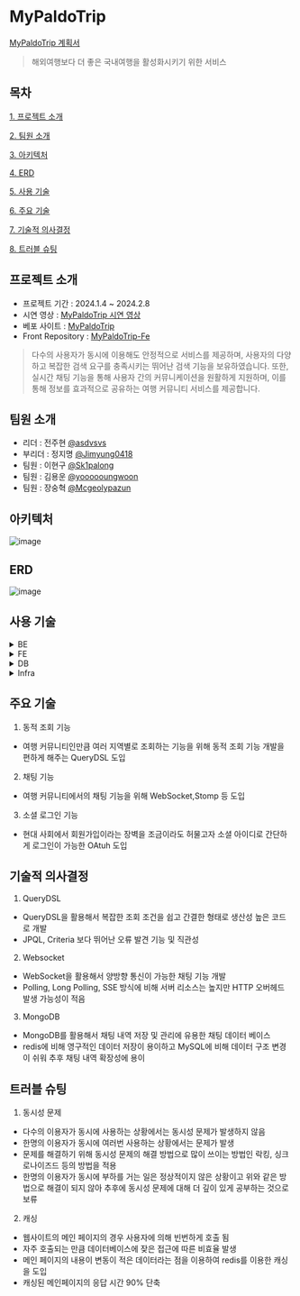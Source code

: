 # MyPaldoTrip
[MyPaldoTrip 계획서](https://teamsparta.notion.site/e53af96127f64955911960eb67482e95)
> 해외여행보다 더 좋은 국내여행을 활성화시키기 위한 서비스

## 목차
[1. 프로젝트 소개](#프로젝트-소개) 

[2. 팀원 소개](#팀원-소개)

[3. 아키텍처](#아키텍처)

[4. ERD](#erd)

[5. 사용 기술](#사용-기술)

[6. 주요 기술](#주요-기술)

[7. 기술적 의사결정](#기술적-의사결정)

[8. 트러블 슈팅](#트러블-슈팅)

## 프로젝트 소개

* 프로젝트 기간 : 2024.1.4 ~ 2024.2.8
* 시연 영상 : [MyPaldoTrip 시연 영상]()
* 베포 사이트 : [MyPaldoTrip](https://www.mypaldotrip.site/)
* Front Repository : [MyPaldoTrip-Fe](https://github.com/MyPaldoTrip/my-paldo-trip-fe)

> 다수의 사용자가 동시에 이용해도 안정적으로 서비스를 제공하며, 사용자의 다양하고 복잡한 검색 요구를 충족시키는 뛰어난 검색 기능을 보유하였습니다. 또한, 실시간 채팅 기능을 통해 사용자 간의 커뮤니케이션을 원활하게 지원하며, 이를 통해 정보를 효과적으로 공유하는 여행 커뮤니티 서비스를 제공합니다.

## 팀원 소개

* 리더 : 전주현 [@asdvsvs](https://github.com/asdvsvs)
* 부리더 : 정지명 [@Jimyung0418](https://github.com/jimyung0418)
* 팀원 : 이현구 [@Sk1palong](https://github.com/Sk1palong)
* 팀원 : 김용운 [@yoooooungwoon](https://github.com/yoooooungwoon)
* 팀원 : 장숭혁 [@Mcgeolypazun](https://github.com/Mcgeolypazun)

## 아키텍처
![image](https://github.com/MyPaldoTrip/my-paldo-trip-fe/assets/94377282/99753f56-1091-4906-951f-c8650e0b00c4)
## ERD
![image](https://github.com/MyPaldoTrip/my-paldo-trip-fe/assets/94377282/c7048f6e-398b-4bf9-8530-5701be4a8a4b)
## 사용 기술
<details>
    <summary>BE</summary>
  
* JAVA 17
* SpringBoot 3.2.1
* websocket
* queryDSL 5.0.0
* oauth

</details>

<details>
    <summary>FE</summary>
  
* Vue
* stompjs

</details>

<details>
    <summary>DB</summary>
  
* mysql 8.1
* h2
</details>

<details>
    <summary>Infra</summary>
  
* S3
* Docker
</details>

## 주요 기술
1. 동적 조회 기능
- 여행 커뮤니티인만큼 여러 지역별로 조회하는 기능을 위해 동적 조회 기능 개발을 편하게 해주는 QueryDSL 도입
  
2. 채팅 기능
- 여행 커뮤니티에서의 채팅 기능을 위해 WebSocket,Stomp 등 도입

3. 소셜 로그인 기능
- 현대 사회에서 회원가입이라는 장벽을 조금이라도 허물고자 소셜 아이디로 간단하게 로그인이 가능한 OAtuh 도입


## 기술적 의사결정

1. QueryDSL
- QueryDSL을 활용해서 복잡한 조회 조건을 쉽고 간결한 형태로 생산성 높은 코드로 개발
- JPQL, Criteria 보다 뛰어난 오류 발견 기능 및 직관성

2. Websocket
- WebSocket을 활용해서 양방향 통신이 가능한 채팅 기능 개발
- Polling, Long Polling, SSE 방식에 비해 서버 리소스는 높지만 HTTP 오버헤드 발생 가능성이 적음

3. MongoDB
- MongoDB를 활용해서 채팅 내역 저장 및 관리에 유용한 채팅 데이터 베이스
- redis에 비해 영구적인 데이터 저장이 용이하고 MySQL에 비해 데이터 구조 변경이 쉬워 추후 채팅 내역 확장성에 용이

## 트러블 슈팅

1. 동시성 문제
- 다수의 이용자가 동시에 사용하는 상황에서는 동시성 문제가 발생하지 않음
- 한명의 이용자가 동시에 여러번 사용하는 상황에서는 문제가 발생
- 문제를 해결하기 위해 동시성 문제의 해결 방법으로 많이 쓰이는 방법인 락킹, 싱크로나이즈드 등의 방법을 적용
- 한명의 이용자가 동시에 부하를 거는 일은 정상적이지 않은 상황이고 위와 같은 방법으로 해결이 되지 않아 추후에 동시성 문제에 대해 더 깊이 있게 공부하는 것으로 보류

2. 캐싱
- 웹사이트의 메인 페이지의 경우 사용자에 의해 빈번하게 호출 됨
- 자주 호출되는 만큼 데이터베이스에 잦은 접근에 따른 비효율 발생
- 메인 페이지의 내용이 변동이 적은 데이터라는 점을 이용하여 redis를 이용한 캐싱을 도입
- 캐싱된 메인페이지의 응답 시간 90% 단축
